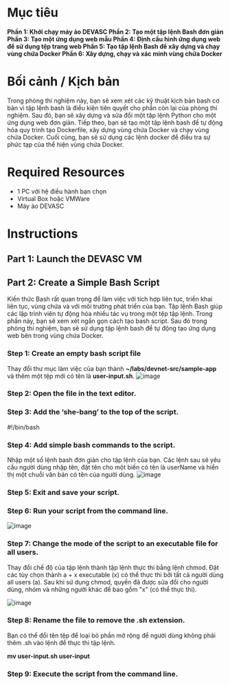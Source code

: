 # Mục tiêu
**Phần 1: Khởi chạy máy ảo DEVASC
Phần 2: Tạo một tập lệnh Bash đơn giản
Phần 3: Tạo một ứng dụng web mẫu
Phần 4: Định cấu hình ứng dụng web để sử dụng tệp trang web
Phần 5: Tạo tập lệnh Bash để xây dựng và chạy vùng chứa Docker
Phần 6: Xây dựng, chạy và xác minh vùng chứa Docker**

# Bối cảnh / Kịch bản

Trong phòng thí nghiệm này, bạn sẽ xem xét các kỹ thuật kịch bản bash cơ bản vì tập lệnh bash là điều kiện tiên quyết cho phần còn lại của phòng thí nghiệm. Sau đó, bạn sẽ xây dựng và sửa đổi một tập lệnh Python cho một ứng dụng web đơn giản. Tiếp theo, bạn sẽ tạo một tập lệnh bash để tự động hóa quy trình tạo Dockerfile, xây dựng vùng chứa Docker và chạy vùng chứa Docker. Cuối cùng, bạn sẽ sử dụng các lệnh docker để điều tra sự phức tạp của thể hiện vùng chứa Docker.

# Required Resources

* 1 PC với hệ điều hành bạn chọn
* Virtual Box hoặc VMWare
* Máy ảo DEVASC

# Instructions

## Part 1: Launch the DEVASC VM
## Part 2: Create a Simple Bash Script

Kiến thức Bash rất quan trọng để làm việc với tích hợp liên tục, triển khai liên tục, vùng chứa và với môi trường phát triển của bạn. Tập lệnh Bash giúp các lập trình viên tự động hóa nhiều tác vụ trong một tệp tập lệnh. Trong phần này, bạn sẽ xem xét ngắn gọn cách tạo bash script. Sau đó trong phòng thí nghiệm, bạn sẽ sử dụng tập lệnh bash để tự động tạo ứng dụng web bên trong vùng chứa Docker.

### Step 1: Create an empty bash script file
Thay đổi thư mục làm việc của bạn thành **~/labs/devnet-src/sample-app** và thêm một tệp mới có tên là **user-input.sh**.
![image](https://user-images.githubusercontent.com/83932775/129483398-a9ed8de4-f02c-4932-8d37-66e568a80dba.png)

### Step 2: Open the file in the text editor.
### Step 3: Add the ‘she-bang’ to the top of the script.
#!/bin/bash
### Step 4: Add simple bash commands to the script.

Nhập một số lệnh bash đơn giản cho tập lệnh của bạn. Các lệnh sau sẽ yêu cầu người dùng nhập tên, đặt tên cho một biến có tên là userName và hiển thị một chuỗi văn bản có tên của người dùng.
![image](https://user-images.githubusercontent.com/83932775/129484622-6e222c92-a598-4e68-893a-e50909b9b937.png)

### Step 5: Exit and save your script.
### Step 6: Run your script from the command line.
![image](https://user-images.githubusercontent.com/83932775/129484649-904524ca-f3a0-4e04-b16c-c84bb194fe35.png)
### Step 7: Change the mode of the script to an executable file for all users.
Thay đổi chế độ của tập lệnh thành tập lệnh thực thi bằng lệnh chmod. Đặt các tùy chọn thành a + x executable (x) có thể thực thi bởi tất cả người dùng all users (a). Sau khi sử dụng chmod, quyền đã được sửa đổi cho người dùng, nhóm và những người khác để bao gồm "x" (có thể thực thi).

![image](https://user-images.githubusercontent.com/83932775/129486475-b01eaebd-39f2-4462-843d-583aa657b854.png)
### Step 8: Rename the file to remove the .sh extension.
Bạn có thể đổi tên tệp để loại bỏ phần mở rộng để người dùng không phải thêm .sh vào lệnh để thực thi tập lệnh.

**mv user-input.sh user-input**
### Step 9: Execute the script from the command line.


